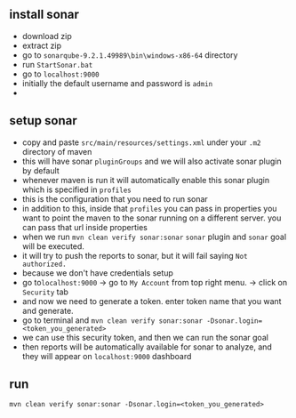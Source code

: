 ## install sonar
* download zip
* extract zip
* go to `sonarqube-9.2.1.49989\bin\windows-x86-64` directory
* run `StartSonar.bat`
* go to `localhost:9000`
* initially the default username and password is `admin`
* 
## setup sonar
* copy and paste `src/main/resources/settings.xml` under your `.m2` directory of maven
* this will have sonar `pluginGroups` and we will also activate sonar plugin by default
* whenever maven is run it will automatically enable this sonar plugin  which is specified in `profiles`
* this is the configuration that you need to run sonar
* in addition to this, inside that `profiles` you can pass in properties you want to point the maven to 
the sonar running on a different server. you can pass that url inside properties
* when we run `mvn clean verify sonar:sonar` `sonar` plugin and `sonar` goal will be executed.
* it will try to push the reports to sonar, but it will fail saying `Not authorized.`
* because we don't have credentials setup 
* go to`localhost:9000` -> go to `My Account` from top right menu.  -> click on `Security` tab
* and now we need to generate a token. enter token name that you want and generate.
* go to terminal and `mvn clean verify sonar:sonar -Dsonar.login=<token_you_generated>`
* we can use this security token, and then we can run the sonar goal 
* then reports will be automatically available for sonar to analyze, and they will appear on `localhost:9000` dashboard

## run
`mvn clean verify sonar:sonar -Dsonar.login=<token_you_generated>`